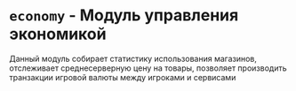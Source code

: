 <!-- TITLE: еconomy -->
<!-- SUBTITLE: Описание модуля управления экономикой -->

# `еconomy` - Модуль управления экономикой
Данный модуль собирает статистику использования магазинов, отслеживает среднесерверную цену на товары, позволяет производить транзакции игровой валюты между игроками и сервисами